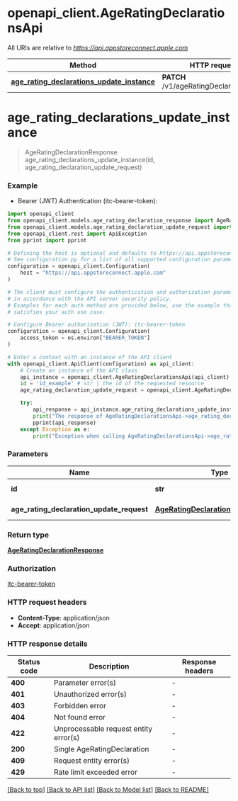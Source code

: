 # openapi_client.AgeRatingDeclarationsApi

All URIs are relative to *https://api.appstoreconnect.apple.com*

Method | HTTP request | Description
------------- | ------------- | -------------
[**age_rating_declarations_update_instance**](AgeRatingDeclarationsApi.md#age_rating_declarations_update_instance) | **PATCH** /v1/ageRatingDeclarations/{id} | 


# **age_rating_declarations_update_instance**
> AgeRatingDeclarationResponse age_rating_declarations_update_instance(id, age_rating_declaration_update_request)

### Example

* Bearer (JWT) Authentication (itc-bearer-token):

```python
import openapi_client
from openapi_client.models.age_rating_declaration_response import AgeRatingDeclarationResponse
from openapi_client.models.age_rating_declaration_update_request import AgeRatingDeclarationUpdateRequest
from openapi_client.rest import ApiException
from pprint import pprint

# Defining the host is optional and defaults to https://api.appstoreconnect.apple.com
# See configuration.py for a list of all supported configuration parameters.
configuration = openapi_client.Configuration(
    host = "https://api.appstoreconnect.apple.com"
)

# The client must configure the authentication and authorization parameters
# in accordance with the API server security policy.
# Examples for each auth method are provided below, use the example that
# satisfies your auth use case.

# Configure Bearer authorization (JWT): itc-bearer-token
configuration = openapi_client.Configuration(
    access_token = os.environ["BEARER_TOKEN"]
)

# Enter a context with an instance of the API client
with openapi_client.ApiClient(configuration) as api_client:
    # Create an instance of the API class
    api_instance = openapi_client.AgeRatingDeclarationsApi(api_client)
    id = 'id_example' # str | the id of the requested resource
    age_rating_declaration_update_request = openapi_client.AgeRatingDeclarationUpdateRequest() # AgeRatingDeclarationUpdateRequest | AgeRatingDeclaration representation

    try:
        api_response = api_instance.age_rating_declarations_update_instance(id, age_rating_declaration_update_request)
        print("The response of AgeRatingDeclarationsApi->age_rating_declarations_update_instance:\n")
        pprint(api_response)
    except Exception as e:
        print("Exception when calling AgeRatingDeclarationsApi->age_rating_declarations_update_instance: %s\n" % e)
```



### Parameters


Name | Type | Description  | Notes
------------- | ------------- | ------------- | -------------
 **id** | **str**| the id of the requested resource | 
 **age_rating_declaration_update_request** | [**AgeRatingDeclarationUpdateRequest**](AgeRatingDeclarationUpdateRequest.md)| AgeRatingDeclaration representation | 

### Return type

[**AgeRatingDeclarationResponse**](AgeRatingDeclarationResponse.md)

### Authorization

[itc-bearer-token](../README.md#itc-bearer-token)

### HTTP request headers

 - **Content-Type**: application/json
 - **Accept**: application/json

### HTTP response details

| Status code | Description | Response headers |
|-------------|-------------|------------------|
**400** | Parameter error(s) |  -  |
**401** | Unauthorized error(s) |  -  |
**403** | Forbidden error |  -  |
**404** | Not found error |  -  |
**422** | Unprocessable request entity error(s) |  -  |
**200** | Single AgeRatingDeclaration |  -  |
**409** | Request entity error(s) |  -  |
**429** | Rate limit exceeded error |  -  |

[[Back to top]](#) [[Back to API list]](../README.md#documentation-for-api-endpoints) [[Back to Model list]](../README.md#documentation-for-models) [[Back to README]](../README.md)

